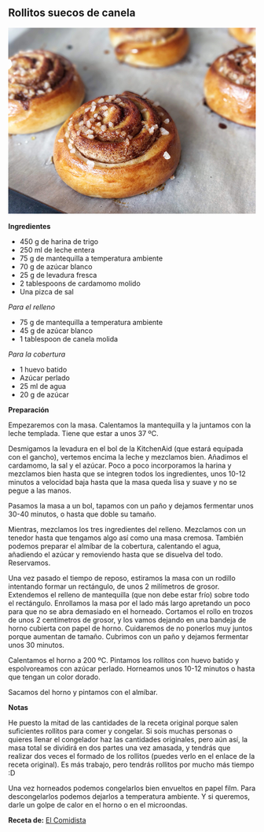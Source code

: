 ## Rollitos suecos de canela

![Rollitos suecos de canela](../../uploads/images/rollitos-suecos-canela.jpg "Rollitos suecos de canela")

**Ingredientes**

- 450 g de harina de trigo
- 250 ml de leche entera
- 75 g de mantequilla a temperatura ambiente
- 70 g de azúcar blanco
- 25 g de levadura fresca
- 2 tablespoons de cardamomo molido
- Una pizca de sal

*Para el relleno*

- 75 g de mantequilla a temperatura ambiente
- 45 g de azúcar blanco
- 1 tablespoon de canela molida

*Para la cobertura*

- 1 huevo batido
- Azúcar perlado
- 25 ml de agua
- 20 g de azúcar

**Preparación**

Empezaremos con la masa. Calentamos la mantequilla y la juntamos con la leche templada. Tiene que estar a unos 37 ºC.

Desmigamos la levadura en el bol de la KitchenAid (que estará equipada con el gancho), vertemos encima la leche y mezclamos bien. Añadimos el cardamomo, la sal y el azúcar. Poco a poco incorporamos la harina y mezclamos bien hasta que se integren todos los ingredientes, unos 10-12 minutos a velocidad baja hasta que la masa queda lisa y suave y no se pegue a las manos.

Pasamos la masa a un bol, tapamos con un paño y dejamos fermentar unos 30-40 minutos, o hasta que doble su tamaño.

Mientras, mezclamos los tres ingredientes del relleno. Mezclamos con un tenedor hasta que tengamos algo así como una masa cremosa. También podemos preparar el almíbar de la cobertura, calentando el agua, añadiendo el azúcar y removiendo hasta que se disuelva del todo. Reservamos.

Una vez pasado el tiempo de reposo, estiramos la masa con un rodillo intentando formar un rectángulo, de unos 2 milímetros de grosor. Extendemos el relleno de mantequilla (que non debe estar frío) sobre todo el rectángulo. Enrollamos la masa por el lado más largo apretando un poco para que no se abra demasiado en el horneado. Cortamos el rollo en trozos de unos 2 centímetros de grosor, y los vamos dejando en una bandeja de horno cubierta con papel de horno. Cuidaremos de no ponerlos muy juntos porque aumentan de tamaño. Cubrimos con un paño y dejamos fermentar unos 30 minutos.

Calentamos el horno a 200 ºC. Pintamos los rollitos con huevo batido y espolvoreamos con azúcar perlado. Horneamos unos 10-12 minutos o hasta que tengan un color dorado.

Sacamos del horno y pintamos con el almíbar.

**Notas**

He puesto la mitad de las cantidades de la receta original porque salen suficientes rollitos para comer y congelar. 
Si sois muchas personas o quieres llenar el congelador haz las cantidades originales, pero aún así, la masa total se dividirá en dos partes una vez amasada, y tendrás que realizar dos veces el formado de los rollitos (puedes verlo en el enlace de la receta original). Es más trabajo, pero tendrás rollitos por mucho más tiempo :D

Una vez horneados podemos congelarlos bien envueltos en papel film. Para descongelarlos podemos dejarlos a temperatura ambiente. Y si queremos, darle un golpe de calor en el horno o en el microondas.

**Receta de:** [El Comidista](https://elcomidista.elpais.com/elcomidista/2021/03/26/receta/1616778669_666536.html)